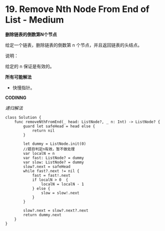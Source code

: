 # 19. Remove Nth Node From End of List - Medium
**删除链表的倒数第N个节点**

给定一个链表，删除链表的倒数第 n 个节点，并且返回链表的头结点。

说明：

给定的 n 保证是有效的。

**所有可能解法**

- 快慢指针。

**CODINNG**

*递归解法*
```
class Solution {
    func removeNthFromEnd(_ head: ListNode?, _ n: Int) -> ListNode? {
        guard let safeHead = head else {
            return nil
        }

        let dummy = ListNode.init(0)
        //题目判定n有效，暂不做处理
        var localN = n
        var fast: ListNode? = dummy
        var slow: ListNode? = dummy
        slow?.next = safeHead
        while fast?.next != nil {
            fast = fast!.next
            if localN > 0  {
                localN = localN - 1
            } else {
                slow = slow!.next
            }
        }

        slow?.next = slow?.next?.next
        return dummy.next
    }
}
```
